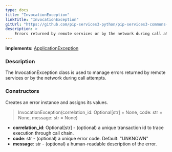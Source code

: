 ```yaml
---
type: docs
title: "InvocationException"
linkTitle: "InvocationException"
gitUrl: "https://github.com/pip-services3-python/pip-services3-commons-python"
description: >
    Errors returned by remote services or by the network during call attempts.
---
```


**Implements:** [ApplicationException](../application_exception)

### Description

The InvocationException class is used to manage errors returned by remote services or by the network during call attempts.

### Constructors
Creates an error instance and assigns its values.

> InvocationException(correlation_id: Optional[str] = None, code: str = None, message: str = None)

- **correlation_id**: Optional[str] - (optional) a unique transaction id to trace execution through call chain.
- **code**: str - (optional) a unique error code. Default: "UNKNOWN"
- **message**: str - (optional) a human-readable description of the error.

